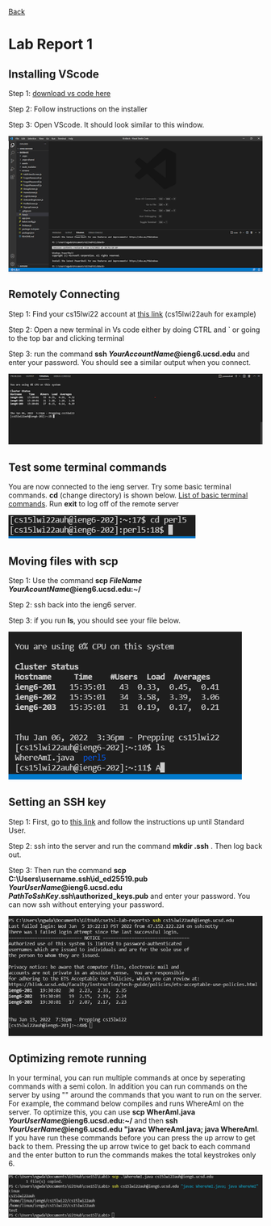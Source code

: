 [Back](https://darrengn.github.io/cse15l-lab-reports/index.html)

# Lab Report 1

## Installing VScode<br>

Step 1: [download vs code here](https://code.visualstudio.com/) 

Step 2: Follow instructions on the installer 

Step 3: Open VScode. It should look similar to this window.

![Image](LabOnePics\Pic1.png)<br>

## Remotely Connecting<br>

Step 1: Find your cs15lwi22 account at [this link](https://sdacs.ucsd.edu/~icc/index.php) (cs15lwi22auh for example) 

Step 2: Open a new terminal in Vs code either by doing CTRL and ` or going to the top bar and clicking terminal

Step 3: run the command **ssh *YourAccountName*@ieng6.ucsd.edu** and enter your password. You should see a similar output when you connect.

![Image](LabOnePics\Pic2.png) <br>

## Test some terminal commands<br>

You are now connected to the ieng server. Try some basic terminal commands. **cd** (change directory) is shown below. [List of basic terminal commands](https://www.techrepublic.com/article/16-terminal-commands-every-user-should-know/). Run **exit** to log off of the remote server

![Image](LabOnePics\Pic3.png) <br>

## Moving files with scp<br>

Step 1: Use the command **scp *FileName* *YourAcountName*@ieng6.ucsd.edu:~/**

Step 2: ssh back into the ieng6 server.

Step 3: if you run **ls**, you should see your file below.

![Image](LabOnePics\Pic4.png)<br>

## Setting an SSH key <br>

Step 1: First, go to [this link](https://docs.microsoft.com/en-us/windows-server/administration/openssh/openssh_keymanagement#user-key-generation) and follow the instructions up until Standard User.

Step 2: ssh into the server and run the command **mkdir .ssh** . Then log back out.

Step 3: Then run the command **scp C:\Users\username\.ssh\id_ed25519.pub *YourUserName*@ieng6.ucsd.edu *PathToSshKey*\.ssh\authorized_keys.pub** and enter your password. You can now ssh without enterying your password.

![Image](LabOnePics\Pic5.png)

## Optimizing remote running<br>
    
In your terminal, you can run multiple commands at once by seperating commands with a semi colon. In addition you can run commands on the server by using "" around the commands that you want to run on the server. For example, the command below compiles and runs WhereAmI on the server. To optimize this, you can use **scp WherAmI.java *YourUserName*@ieng6.ucsd.edu:~/** and then **ssh *YourUserName*@ieng6.ucsd.edu "javac WhereAmI.java; java WhereAmI**. If you have run these commands before you can press the up arrow to get back to them. Pressing the up arrow twice to get back to each command and the enter button to run the commands makes the total keystrokes only 6.
    
![Image](LabOnePics\Pic7.png)
